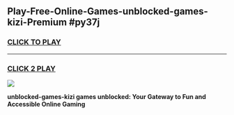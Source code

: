 
## Play-Free-Online-Games-unblocked-games-kizi-Premium #py37j
<h3>
<a href="https://premium.freeplayer.one?title=unblocked-games-kizi&ref=8M">CLICK TO PLAY</a></h3>
<hr>

<h3>
<a href="https://premium.freeplayer.one?title=unblocked-games-kizi&ref=8M">CLICK 2 PLAY</a>
  
</h3>

<a href="https://premium.freeplayer.one?title=unblocked-games-kizi&ref=8M"><img src="https://clearcache.store/games.png"></a>


**unblocked-games-kizi games unblocked: Your Gateway to Fun and Accessible Online Gaming**
